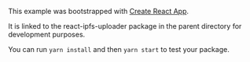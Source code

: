 This example was bootstrapped with [Create React App](https://github.com/facebook/create-react-app).

It is linked to the react-ipfs-uploader package in the parent directory for development purposes.

You can run `yarn install` and then `yarn start` to test your package.
